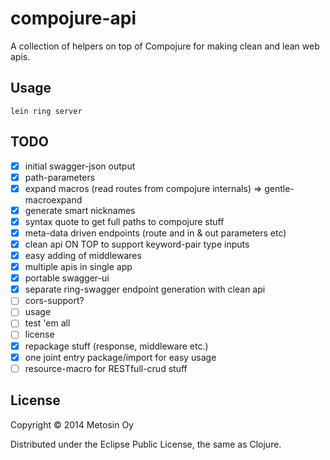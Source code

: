 # compojure-api

A collection of helpers on top of Compojure for making clean and lean web apis.

## Usage

```
lein ring server
```

## TODO
- [x] initial swagger-json output
- [x] path-parameters
- [x] expand macros (read routes from compojure internals) => gentle-macroexpand
- [x] generate smart nicknames
- [x] syntax quote to get full paths to compojure stuff
- [x] meta-data driven endpoints (route and in & out parameters etc)
- [x] clean api ON TOP to support keyword-pair type inputs
- [x] easy adding of middlewares
- [x] multiple apis in single app
- [x] portable swagger-ui
- [x] separate ring-swagger endpoint generation with clean api
- [ ] cors-support?
- [ ] usage
- [ ] test 'em all
- [ ] license
- [x] repackage stuff (response, middleware etc.)
- [x] one joint entry package/import for easy usage
- [ ] resource-macro for RESTfull-crud stuff

## License

Copyright © 2014 Metosin Oy

Distributed under the Eclipse Public License, the same as Clojure.